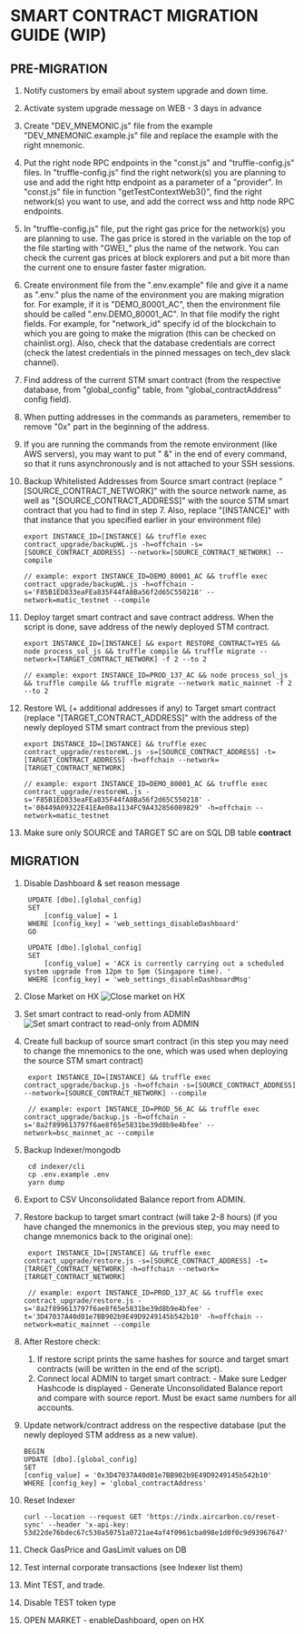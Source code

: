 # SMART CONTRACT MIGRATION GUIDE (WIP)

## PRE-MIGRATION

1. Notify customers by email about system upgrade and down time.
2. Activate system upgrade message on WEB - 3 days in advance
3. Create "DEV_MNEMONIC.js" file from the example "DEV_MNEMONIC.example.js" file and replace the example with the right mnemonic.
4. Put the right node RPC endpoints in the "const.js" and "truffle-config.js" files. In "truffle-config.js" find the right network(s) you are planning to use and add the right http endpoint as a parameter of a "provider". In "const.js" file in function "getTestContextWeb3()", find the right network(s) you want to use, and add the correct wss and http node RPC endpoints.
5. In "truffle-config.js" file, put the right gas price for the network(s) you are planning to use. The gas price is stored in the variable on the top of the file starting with "GWEI_" plus the name of the network. You can check the current gas prices at block explorers and put a bit more than the current one to ensure faster faster migration.
6. Create environment file from the ".env.example" file and give it a name as ".env." plus the name of the environment you are making migration for. For example, if it is "DEMO_80001_AC", then the environment file should be called ".env.DEMO_80001_AC". In that file modify the right fields. For example, for "network_id" specify id of the blockchain to which you are going to make the migration (this can be checked on chainlist.org). Also, check that the database credentials are correct (check the latest credentials in the pinned messages on tech_dev slack channel).
7. Find address of the current STM smart contract (from the respective database, from "global_config" table, from "global_contractAddress" config field).
8. When putting addresses in the commands as parameters, remember to remove "0x" part in the beginning of the address.
9. If you are running the commands from the remote environment (like AWS servers), you may want to put " &" in the end of every command, so that it runs asynchronously and is not attached to your SSH sessions.

10. Backup Whitelisted Addresses from Source smart contract (replace "[SOURCE_CONTRACT_NETWORK]" with the source network name, as well as "[SOURCE_CONTRACT_ADDRESS]" with the source STM smart contract that you had to find in step 7. Also, replace "[INSTANCE]" with that instance that you specified earlier in your environment file)
   
        export INSTANCE_ID=[INSTANCE] && truffle exec contract_upgrade/backupWL.js -h=offchain -s=[SOURCE_CONTRACT_ADDRESS] --network=[SOURCE_CONTRACT_NETWORK] --compile

        // example: export INSTANCE_ID=DEMO_80001_AC && truffle exec contract_upgrade/backupWL.js -h=offchain -s='F85B1ED833eaFEa835F44fA8Ba56f2d65C550218' --network=matic_testnet --compile

11. Deploy target smart contract and save contract address. When the script is done, save address of the newly deployed STM contract.

        export INSTANCE_ID=[INSTANCE] && export RESTORE_CONTRACT=YES && node process_sol_js && truffle compile && truffle migrate --network=[TARGET_CONTRACT_NETWORK] -f 2 --to 2
        
        // example: export INSTANCE_ID=PROD_137_AC && node process_sol_js && truffle compile && truffle migrate --network matic_mainnet -f 2 --to 2
12. Restore WL (+ additional addresses if any) to Target smart contract (replace "[TARGET_CONTRACT_ADDRESS]" with the address of the newly deployed STM smart contract from the previous step)
   
        export INSTANCE_ID=[INSTANCE] && truffle exec contract_upgrade/restoreWL.js -s=[SOURCE_CONTRACT_ADDRESS] -t=[TARGET_CONTRACT_ADDRESS] -h=offchain --network=[TARGET_CONTRACT_NETWORK]

        // example: export INSTANCE_ID=DEMO_80001_AC && truffle exec contract_upgrade/restoreWL.js -s='F85B1ED833eaFEa835F44fA8Ba56f2d65C550218' -t='08449A09322E41EAe08a1134FC9A432856089829' -h=offchain --network=matic_testnet
13. Make sure only SOURCE and TARGET SC are on SQL DB table **contract**

## MIGRATION

1. Disable Dashboard & set reason message

        UPDATE [dbo].[global_config]
        SET
            [config_value] = 1
        WHERE [config_key] = 'web_settings_disableDashboard'
        GO

        UPDATE [dbo].[global_config]
        SET
            [config_value] = 'ACX is currently carrying out a scheduled system upgrade from 12pm to 5pm (Singapore time). '
        WHERE [config_key] = 'web_settings_disableDashboardMsg'
2. Close Market on HX
   ![Close market on HX](./assets/hx-close-market.png)
3. Set smart contract to read-only from ADMIN
   ![Set smart contract to read-only from ADMIN](./assets/admin-set-sc-read-only.png)
   
4. Create full backup of source smart contract (in this step you may need to change the mnemonics to the one, which was used when deploying the source STM smart contract)

        export INSTANCE_ID=[INSTANCE] && truffle exec contract_upgrade/backup.js -h=offchain -s=[SOURCE_CONTRACT_ADDRESS] --network=[SOURCE_CONTRACT_NETWORK] --compile

        // example: export INSTANCE_ID=PROD_56_AC && truffle exec contract_upgrade/backup.js -h=offchain -s='8a2f899613797f6ae8f65e5831be39d8b9e4bfee' --network=bsc_mainnet_ac --compile

5. Backup Indexer/mongodb
        
        cd indexer/cli
        cp .env.example .env
        yarn dump

6. Export to CSV Unconsolidated Balance report from ADMIN.

7. Restore backup to target smart contract (will take 2-8 hours) (if you have changed the mnemonics in the previous step, you may need to change mnemonics back to the original one):

        export INSTANCE_ID=[INSTANCE] && truffle exec contract_upgrade/restore.js -s=[SOURCE_CONTRACT_ADDRESS] -t=[TARGET_CONTRACT_NETWORK] -h=offchain --network=[TARGET_CONTRACT_NETWORK]

        // example: export INSTANCE_ID=PROD_137_AC && truffle exec contract_upgrade/restore.js -s='8a2f899613797f6ae8f65e5831be39d8b9e4bfee' -t='3D47037A40d01e7BB902b9E49D9249145b542b10' -h=offchain --network=matic_mainnet --compile

8. After Restore check:
     1. If restore script prints the same hashes for source and target smart contracts (will be written in the end of the script).
      2. Connect local ADMIN to target smart contract:
        - Make sure Ledger Hashcode is displayed
        - Generate Unconsolidated Balance report and compare with source report. Must be exact same numbers for all accounts.


9.  Update network/contract address on the respective database (put the newly deployed STM address as a new value).
   
        BEGIN
        UPDATE [dbo].[global_config]
        SET
        [config_value] = '0x3D47037A40d01e7BB902b9E49D9249145b542b10'
        WHERE [config_key] = 'global_contractAddress'

10. Reset Indexer
    
        curl --location --request GET 'https://indx.aircarbon.co/reset-sync' --header 'x-api-key: 53d22de76bdec67c530a50751a0721ae4af4f0961cba098e1d0f0c9d93967647'

11.  Check GasPrice and GasLimit values on DB
12.  Test internal corporate transactions (see Indexer list them)
13.  Mint TEST, and trade.
14.  Disable TEST token type
15. OPEN MARKET - enableDashboard, open on HX

